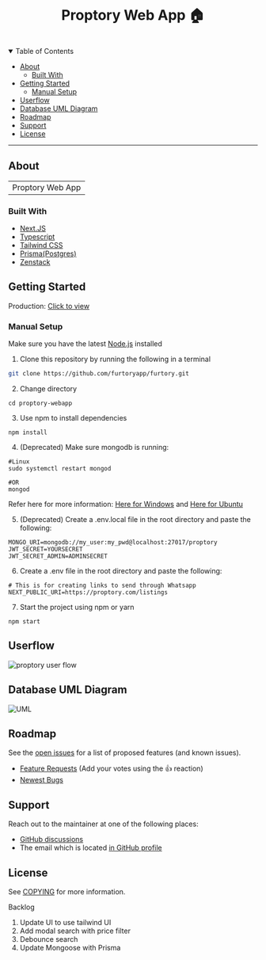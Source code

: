 <h1 align="center">
  Proptory Web App 🏠
</h1>

<div align="center">
<br />
</div>

<details open="open">
<summary>Table of Contents</summary>

- [About](#about)
  - [Built With](#built-with)
- [Getting Started](#getting-started)
  - [Manual Setup](#manual-setup)
- [Userflow](#userflow)
- [Database UML Diagram](#database-uml-diagram)
- [Roadmap](#roadmap)
- [Support](#support)
- [License](#license)

</details>

---

## About

<table>
<tr>
<td>
Proptory Web App
</td>
</tr>
</table>

### Built With

- [Next.JS](https://nextjs.org/)
- [Typescript](https://www.typescriptlang.org/)
- [Tailwind CSS](https://tailwindcss.com/)
- [Prisma(Postgres)](https://www.prisma.io/)
- [Zenstack](https://zenstack.dev/)
## Getting Started

Production: [Click to view](https://proptory.com/)

### Manual Setup
Make sure you have the latest [Node.js](https://nodejs.org/en/) installed
1. Clone this repository by running the following in a terminal
```sh
git clone https://github.com/furtoryapp/furtory.git
```
2. Change directory
```
cd proptory-webapp
```
3. Use npm to install dependencies
```
npm install

```
4. (Deprecated) Make sure mongodb is running:
```
#Linux
sudo systemctl restart mongod

#OR
mongod
```
Refer here for more information: [Here for Windows](https://stackoverflow.com/questions/20796714/how-do-i-start-mongo-db-from-windows) and [Here for Ubuntu](https://www.mongodb.com/docs/manual/tutorial/install-mongodb-on-ubuntu/#run-mongodb-community-edition)

5. (Deprecated) Create a .env.local file in the root directory and paste the following:
```
MONGO_URI=mongodb://my_user:my_pwd@localhost:27017/proptory
JWT_SECRET=YOURSECRET
JWT_SECRET_ADMIN=ADMINSECRET
```
6. Create a .env file in the root directory and paste the following:
```
# This is for creating links to send through Whatsapp
NEXT_PUBLIC_URI=https://proptory.com/listings
```
7. Start the project using npm or yarn
```
npm start
```

## Userflow
![proptory user flow](https://user-images.githubusercontent.com/67522140/221553644-eba581df-6b25-4934-9cf3-06efff1dc199.png)

## Database UML Diagram
![UML](https://user-images.githubusercontent.com/67522140/221554183-7b1f3708-a5ab-48f5-bf89-ba6738f26010.png)

## Roadmap

See the [open issues]() for a list of proposed features (and known issues).

- [Feature Requests]() (Add your votes using the 👍 reaction)
- [Newest Bugs]()

## Support

Reach out to the maintainer at one of the following places:

- [GitHub discussions]()
- The email which is located [in GitHub profile]()

## License

See [COPYING](COPYING) for more information.

Backlog
1. Update UI to use tailwind UI
2. Add modal search with price filter
3. Debounce search
4. Update Mongoose with Prisma
